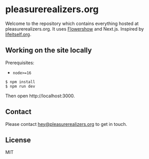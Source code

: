 # pleasurerealizers.org

Welcome to the repository which contains everything hosted at pleasurerealizers.org. It uses [Flowershow](https://flowershow.app/) and Next.js. Inspired by [lifeitself.org](https://lifeitself.org/).

## Working on the site locally 

Prerequisites:

- `node>=16`

```
$ npm install
$ npm run dev
```

Then open http://localhost:3000.

## Contact

Please contact hey@pleasurerealizers.org to get in touch.

## License

MIT
